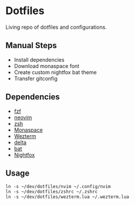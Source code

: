 # Dotfiles

Living repo of dotfiles and configurations.

## Manual Steps
- Install dependencies
- Download monaspace font
- Create custom nightfox bat theme
- Transfer gitconfig


## Dependencies
- [fzf](https://github.com/junegunn/fzf)
- [neovim](https://neovim.io/)
- [zsh](https://ohmyz.sh/)
- [Monaspace](https://monaspace.githubnext.com/)
- [Wezterm](https://github.com/wez/wezterm)
- [delta](https://github.com/dandavison/delta)
- [bat](https://github.com/sharkdp/bat)
- [Nightfox](https://github.com/EdenEast/nightfox.nvim)

## Usage
```
ln -s ~/dev/dotfiles/nvim ~/.config/nvim
ln -s ~/dev/dotfiles/zshrc ~/.zshrc
ln -s ~/dev/dotfiles/wezterm.lua ~/.wezterm.lua
```

